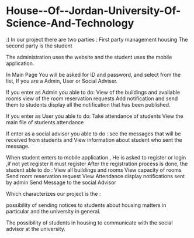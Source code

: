 # House--Of--Jordan-University-Of-Science-And-Technology
:)
In our project there are two parties :
First party management housing
The second party is the student

The administration uses the website and the student uses the mobile application. 

In Main Page You will be asked for  ID and password,
and select  from the list, If you are a Admin, User or Social  Adviser.

If you enter as Admin 
you able to do:
View of the buildings and available rooms 
view of the room reservation requests
Add notification and send them to students 
display all the notification that has been published.

If you enter as User
you able to do:
Take attendance of students 
View the main file of students attendance

If enter as a social advisor
 you able to do :
see the messages that will be received from   students and View information about student who sent the message.

When student enters to mobile application ,
He is asked to register or login ,if not yet register it must register 
After the registration process is done,
the student able to do :
View all buildings and rooms
View capacity of rooms
Send room reservation request
View Attendance
display notifications sent by admin
Send Message to the social Advisor






Which characterizes our project is the :

possibility of sending notices to students about housing matters in particular and the university in general.

The possibility of students in housing to communicate with the social advisor at the university.
